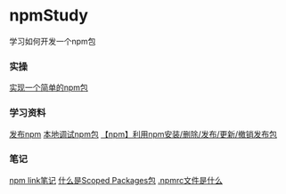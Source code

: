 # npmStudy
学习如何开发一个npm包

### 实操
[实现一个简单的npm包](https://github.com/smallmonsters/npm-study/tree/master/demo/simple_demo)


### 学习资料
[发布npm](https://www.jianshu.com/p/7c400595b8b8)<!--有时间发布一个包（simple_demo）试试 -->
[本地调试npm包](https://github.com/allenGKC/Blog/issues/13)
[【npm】利用npm安装/删除/发布/更新/撤销发布包](https://www.cnblogs.com/penghuwan/p/6973702.html#_label3_1)

### 笔记
[npm link笔记](https://github.com/smallmonsters/npm-study/blob/master/note/1.md)
[什么是Scoped Packages包](https://github.com/smallmonsters/npm-study/blob/master/note/2.md)
[.npmrc文件是什么]()
